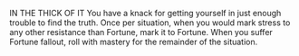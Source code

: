 IN THE THICK OF IT
You have a knack for getting yourself in just enough
trouble to find the truth. Once per situation, when
you would mark stress to any other resistance
than Fortune, mark it to Fortune. When you
suffer Fortune fallout, roll with mastery for the
remainder of the situation.